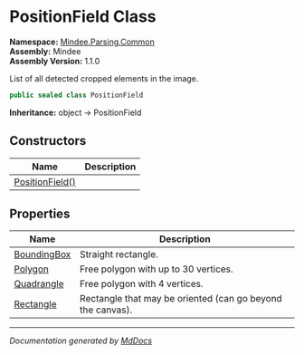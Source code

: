 ﻿<!--  
  <auto-generated>   
    The contents of this file were generated by a tool.  
    Changes to this file may be list if the file is regenerated  
  </auto-generated>   
-->

# PositionField Class

**Namespace:** [Mindee.Parsing.Common](../index.md)  
**Assembly:** Mindee  
**Assembly Version:** 1.1.0

List of all detected cropped elements in the image.

```csharp
public sealed class PositionField
```

**Inheritance:** object → PositionField

## Constructors

| Name                                     | Description |
| ---------------------------------------- | ----------- |
| [PositionField()](constructors/index.md) |             |

## Properties

| Name                                     | Description                                                |
| ---------------------------------------- | ---------------------------------------------------------- |
| [BoundingBox](properties/BoundingBox.md) | Straight rectangle.                                        |
| [Polygon](properties/Polygon.md)         | Free polygon with up to 30 vertices.                       |
| [Quadrangle](properties/Quadrangle.md)   | Free polygon with 4 vertices.                              |
| [Rectangle](properties/Rectangle.md)     | Rectangle that may be oriented (can go beyond the canvas). |

___

*Documentation generated by [MdDocs](https://github.com/ap0llo/mddocs)*
